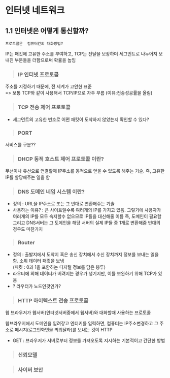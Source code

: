 인터넷 네트워크
===

1.1 인터넷은 어떻게 통신할까?
----
    프로토콜은  컴퓨터간의 대화방법?

IP는 패킷에 고유한 주소를 부여하고, TCP는 전달을 보장하며 세그먼트로 나누어져 보내진 부분들을 더함으로써 확률을 높임

> ### IP 인터넷 프로토콜
주소를 지정하기 때문에, 전 세계가 고안한 표준  
=> 보통 TCP와 같이 사용해서 TCP/IP으로 자주 부름 (이유:전송성공률을 올림)

> ### TCP 전송 제어 프로토콜
- 세그먼트의 고유한 번호로 어떤 패킷이 도착하지 않았는지 확인할 수 있다?

> ### PORT
서비스를 구분??

> ### DHCP 동적 호스트 제어 프로토콜 이란?
무선이나 유선으로 연결할때 IP주소를 동적으로 얻을 수 있도록 해주는 기술. 즉, 고유한 IP를 할당해주는 일을 함

> ### DNS 도메인 네임 시스템 이란?
- 정의 : URL을 IP주소로 또는 그 반대로 변환해주는 기술
- 사용하는 이유? : 큰 사이트일수록 여러개의 IP를 가지고 있음. 그렇기에 사용자가 여러개의 IP를 모두 숙지할수 없으므로 IP들을 대신해줄 이름 즉, 도메인이 필요함 그리고 DNS서버는 그 도메인을 해당 서버의 실제 IP들 중 1개로 변환해줌 반대의 경우도 마찬가지

> ### Router
- 정의 : 출발지에서 도착지 혹은 송신 장치에서 수신 장치까지 정보를 보내는 일을 함. 소위 데이터 패킷을 보냄  
(패킷 : 0과 1을 포함하는 디지털 정보를 담은 봉투)
- 라우터에 의해 데이터가 버려지는 경우가 생기지만, 이를 보완하기 위해 TCP가 있음
- ? 라우터가 노드인것인가?

> ### HTTP 하이텍스트 전송 프로토콜
웹 브라우저가 웹서버(인터넷서버중에서 웹서버)와 대화할때 사용하는 프로토콜  

웹브라우저에서 도메인을 입려갛고 엔터키를 입력하면, 컴퓨터는 IP주소변경하고 그 주소로 메시지(로그인화면을 띄워달라)를 보내는 것이 HTTP

- GET : 브라우저가 서버로부터 정보를 가져오도록 지시하는 기본적이고 간단한 방법

> ### 신뢰모델


> ### 사이버 보안